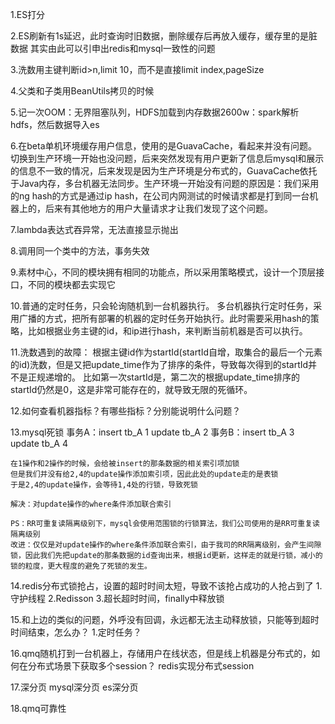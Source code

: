 1.ES打分

2.ES刷新有1s延迟，此时查询时旧数据，删除缓存后再放入缓存，缓存里的是脏数据
    其实由此可以引申出redis和mysql一致性的问题

3.洗数用主键判断id>n,limit 10，而不是直接limit index,pageSize

4.父类和子类用BeanUtils拷贝的时候

5.记一次OOM：无界阻塞队列，HDFS加载到内存数据2600w：spark解析hdfs，然后数据导入es

6.在beta单机环境缓存用户信息，使用的是GuavaCache，看起来并没有问题。切换到生产环境一开始也没问题，后来突然发现有用户更新了信息后mysql和展示的信息不一致的情况，后来发现是因为生产环境是分布式的，GuavaCache依托于Java内存，多台机器无法同步。生产环境一开始没有问题的原因是：我们采用的ng hash的方式是通过ip hash，在公司内网测试的时候请求都是打到同一台机器上的，后来有其他地方的用户大量请求才让我们发现了这个问题。

7.lambda表达式吞异常，无法直接显示抛出

8.调用同一个类中的方法，事务失效

9.素材中心，不同的模块拥有相同的功能点，所以采用策略模式，设计一个顶层接口，不同的模块都去实现它

10.普通的定时任务，只会轮询随机到一台机器执行。
    多台机器执行定时任务，采用广播的方式，把所有部署的机器的定时任务开始执行。此时需要采用hash的策略，比如根据业务主键的id，和ip进行hash，来判断当前机器是否可以执行。

11.洗数遇到的故障：
    根据主键id作为startId(startId自增，取集合的最后一个元素的id)洗数，但是又把update_time作为了排序的条件，导致每次得到的startId并不是正规递增的。
    比如第一次startId是，第二次的根据update_time排序的startId仍然是0，这是非常可能存在的，就导致无限的死循环。

12.如何查看机器指标？有哪些指标？分别能说明什么问题？

13.mysql死锁
    事务A：insert  tb_A    1
           update  tb_A    2
    事务B：insert  tb_A    3 
           update  tb_A    4

    在1操作和2操作的时候，会给被insert的那条数据的相关索引项加锁
    但是我们并没有给2,4的update操作添加索引项，因此此处的update走的是表锁
    于是2,4的update操作，会等待1,4处的行锁，导致死锁

    解决：对update操作的where条件添加联合索引

    PS：RR可重复读隔离级别下，mysql会使用范围锁的行锁算法，我们公司使用的是RR可重复读隔离级别
    改进：仅仅是对update操作的where条件添加联合索引，由于我司的RR隔离级别，会产生间隙锁，因此我们先把update的那条数据的id查询出来，根据id更新，这样走的就是行锁，减小的锁的粒度，更大程度的避免了死锁的发生。
    
14.redis分布式锁抢占，设置的超时时间太短，导致不该抢占成功的人抢占到了
    1.守护线程
    2.Redisson
    3.超长超时时间，finally中释放锁

15.和上边的类似的问题，外呼没有回调，永远都无法主动释放锁，只能等到超时时间结束，怎么办？
    1.定时任务？

16.qmq随机打到一台机器上，存储用户在线状态，但是线上机器是分布式的，如何在分布式场景下获取多个session？
    redis实现分布式session

17.深分页
    mysql深分页
    es深分页

18.qmq可靠性